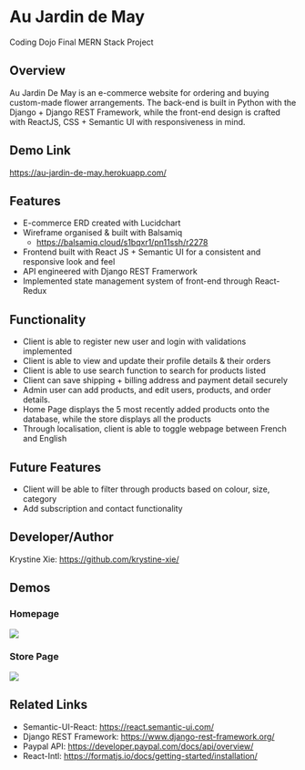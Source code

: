 # Au Jardin de May
  Coding Dojo Final MERN Stack Project

## Overview
  Au Jardin De May is an e-commerce website for ordering and buying custom-made flower arrangements. The back-end is built in Python with the Django + Django REST Framework, while the front-end design is crafted with ReactJS, CSS + Semantic UI with responsiveness in mind.
  
## Demo Link
https://au-jardin-de-may.herokuapp.com/
  
## Features
  * E-commerce ERD created with Lucidchart
  * Wireframe organised & built with Balsamiq
    * https://balsamiq.cloud/s1bqxr1/pn11ssh/r2278
  * Frontend built with React JS + Semantic UI for a consistent and responsive look and feel
  * API engineered with Django REST Framerwork
  * Implemented state management system of front-end through React-Redux

## Functionality
  * Client is able to register new user and login with validations implemented
  * Client is able to view and update their profile details & their orders
  * Client is able to use search function to search for products listed
  * Client can save shipping + billing address and payment detail securely
  * Admin user can add products, and edit users, products, and order details. 
  * Home Page displays the 5 most recently added products onto the database, while the store displays all the products
  * Through localisation, client is able to toggle webpage between French and English

## Future Features
 * Client will be able to filter through products based on colour, size, category
 * Add subscription and contact functionality

## Developer/Author
  Krystine Xie: https://github.com/krystine-xie/

## Demos
  ### Homepage 
  ![](gifs/home.gif)
  
  ### Store Page
  ![](gifs/store.gif)

  
## Related Links
  * Semantic-UI-React: https://react.semantic-ui.com/
  * Django REST Framework: https://www.django-rest-framework.org/
  * Paypal API: https://developer.paypal.com/docs/api/overview/
  * React-Intl: https://formatjs.io/docs/getting-started/installation/

